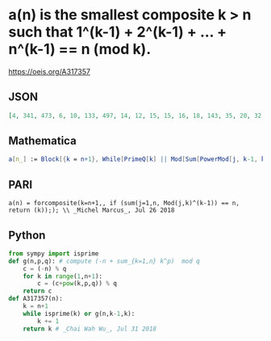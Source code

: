 # a\(n\) is the smallest composite k \> n such that 1^\(k\-1\) \+ 2^\(k\-1\) \+ \.\.\. \+ n^\(k\-1\) \=\= n \(mod k\)\.
https://oeis.org/A317357
## JSON
```JSON
[4, 341, 473, 6, 10, 133, 497, 14, 12, 15, 15, 16, 18, 143, 35, 20, 32, 51, 57, 38, 28, 77, 253, 36, 30, 65, 39, 36, 58, 115, 155, 62, 36, 187, 119, 40, 74, 57, 247, 52, 80, 287, 2051, 86, 55, 69, 69, 94, 54, 175, 85, 65, 65, 159, 69, 70, 64, 551, 1711, 72]
```
## Mathematica
```Mathematica
a[n_] := Block[{k = n+1}, While[PrimeQ[k] || Mod[Sum[PowerMod[j, k-1, k], {j, n}], k] != n, k++]; k]; Array[a, 60] (* _Giovanni Resta_, Jul 26 2018 *)
```
## PARI
```PARI
a(n) = forcomposite(k=n+1,, if (sum(j=1,n, Mod(j,k)^(k-1)) == n, return (k));); \\ _Michel Marcus_, Jul 26 2018
```
## Python
```Python
from sympy import isprime
def g(n,p,q): # compute (-n + sum_{k=1,n} k^p)  mod q
    c = (-n) % q
    for k in range(1,n+1):
        c = (c+pow(k,p,q)) % q
    return c
def A317357(n):
    k = n+1
    while isprime(k) or g(n,k-1,k):
        k += 1
    return k # _Chai Wah Wu_, Jul 31 2018
```
